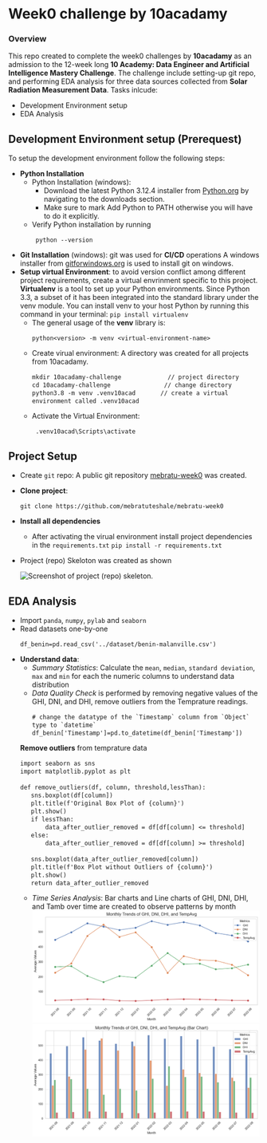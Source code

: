 # Week0 challenge by 10acadamy
### Overview
This repo created to complete the week0 challenges by **10acadamy** as an admission to the 12-week long **10 Academy: Data Engineer and Artificial Intelligence Mastery Challenge**. 
The challenge include setting-up git repo, and performing EDA analysis for three data sources collected from **Solar Radiation Measurement Data**.
Tasks inlcude: 
+ Development Environment setup
+ EDA Analysis
## Development Environment setup (Prerequest)
To setup the development environment follow the following steps:
* **Python Installation**
  + Python Installation (windows):
    - Download the latest Python 3.12.4 installer from [Python.org](https://www.python.org/downloads/) by navigating to the downloads section.
    - Make sure to mark Add Python to PATH otherwise you will have to do it explicitly.
  + Verify Python installation by running
     ```
      python --version
      ```
*  **Git Installation** (windows): git was used for **CI/CD** operations
    A windows installer from [gitforwindows.org](https://git-scm.com/download/win) is used to install git on windows.
* **Setup virtual Environment**: to avoid version conflict among different project requirements, create a virtual envrinment specific to this project.
  **Virtualenv** is a tool to set up your Python environments. Since Python 3.3, a subset of it has been integrated into the standard library under the venv module. You can install venv to your host Python by running this command in your terminal:
  ```pip install virtualenv```
   - The general usage of the **venv** library is: 
      ```
      python<version> -m venv <virtual-environment-name>
      ```
   - Create virual environment: A directory was created for all projects from 10acadamy.
      ```
      mkdir 10acadamy-challenge             // project directory
      cd 10acadamy-challenge               // change directory
      python3.8 -m venv .venv10acad       // create a virtual environment called .venv10acad
      ```     
   - Activate the Virtual Environment:
       ```
        .venv10acad\Scripts\activate
       ```
## Project Setup
* Create `git` repo:
  A public git repository [mebratu-week0](https://github.com/mebratuteshale/mebratu-week0) was created.  
* **Clone project**:
  ```
  git clone https://github.com/mebratuteshale/mebratu-week0
  ```
* **Install all dependencies**
    + After activating the virual environment install project dependencies in the `requirements.txt`
      ```pip install -r requirements.txt```
* Project (repo) Skeloton was created as shown
  
  ![Screenshot of project (repo) skeleton.](https://github.com/mebratuteshale/mebratu-week0/blob/main/screenshoots/project_skeleton.png)
## EDA Analysis
* Import `panda`, `numpy`, `pylab` and `seaborn`
* Read datasets one-by-one
  ```
  df_benin=pd.read_csv('../dataset/benin-malanville.csv')
  ```
* **Understand data**:
  + _Summary Statistics_: Calculate the `mean`, `median`, `standard deviation`, `max` and `min` for each the numeric columns to understand data distribution
  + _Data Quality Check_ is performed by removing negative values of the GHI, DNI, and DHI, remove outliers from the Temprature readings.
    ```
    # change the datatype of the `Timestamp` column from `Object` type to `datetime` 
    df_benin['Timestamp']=pd.to_datetime(df_benin['Timestamp'])
    ```
   **Remove outliers** from temprature data
   ```
  import seaborn as sns
  import matplotlib.pyplot as plt

  def remove_outliers(df, column, threshold,lessThan):
      sns.boxplot(df[column])
      plt.title(f'Original Box Plot of {column}')
      plt.show()
      if lessThan:
          data_after_outlier_removed = df[df[column] <= threshold]
      else:        
          data_after_outlier_removed = df[df[column] >= threshold]
          
      sns.boxplot(data_after_outlier_removed[column])
      plt.title(f'Box Plot without Outliers of {column}')
      plt.show()
      return data_after_outlier_removed
    ```
  + _Time Series Analysis_: Bar charts and Line charts of GHI, DNI, DHI, and Tamb over time are created to observe patterns by month
     ![Time Series anlysis using linechart.](https://github.com/mebratuteshale/mebratu-week0/blob/main/screenshoots/linecharts.png)
     ![Time Series anlysis using Barchart .](https://github.com/mebratuteshale/mebratu-week0/blob/main/screenshoots/barcharts.png)
    
    

